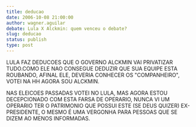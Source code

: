 ```yaml
---
title: deducao
date: 2006-10-08 21:00:00
author: wagner.aguilar
debate: Lula X Alckmin: quem venceu o debate?
slug: deducao
status: publish 
type: post
---
```


LULA FAZ DEDUCOES QUE O GOVERNO ALCKMIN VAI PRIVATIZAR TUDO.COMO ELE NAO CONSEGUE DEDUZIR QUE SUA EQUIPE ESTA ROUBANDO, AFINAL ELE, DEVERIA CONHECER OS "COMPANHEIRO", VOTEI NA HH AGORA SOU ALCKMIN.


NAS ELEICOES PASSADAS VOTEI NO LULA, MAS AGORA ESTOU DECEPCIONADO COM ESTA FARSA DE OPERARIO, NUNCA VI UM OPERARIO TER O PATRIMONIO QUE POSSUI ESTE (SE DEUS QUIZER) EX-PRESIDENTE, O MESMO É UMA VERGONHA PARA PESSOAS QUE SE DIZEM AO MENOS INFORMADAS.


